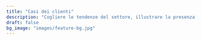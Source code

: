 ```yaml
---
title: "Casi dei clienti"
description: "Cogliere le tendenze del settore, illustrare la presenza sul mercato e i risultati della cooperazione."
draft: false
bg_image: "images/feature-bg.jpg"
---
```

